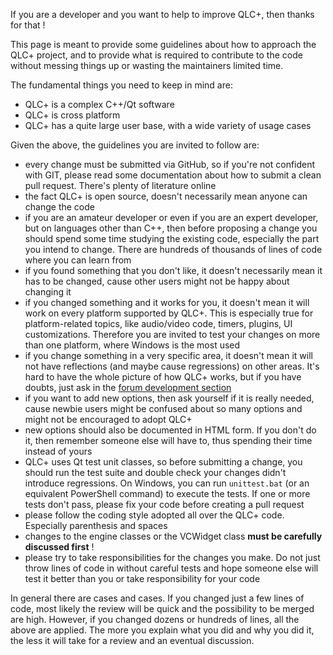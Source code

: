 If you are a developer and you want to help to improve QLC+, then thanks for that !

This page is meant to provide some guidelines about how to approach the QLC+ project, and to provide what is required to contribute to the code without messing things up or wasting the maintainers limited time.

The fundamental things you need to keep in mind are: 
- QLC+ is a complex C++/Qt software
- QLC+ is cross platform
- QLC+ has a quite large user base, with a wide variety of usage cases

Given the above, the guidelines you are invited to follow are:
- every change must be submitted via GitHub, so if you're not confident with GIT, please read some documentation about how to submit a clean pull request. There's plenty of literature online
- the fact QLC+ is open source, doesn't necessarily mean anyone can change the code
- if you are an amateur developer or even if you are an expert developer, but on languages other than C++, then before proposing a change you should spend some time studying the existing code, especially the part you intend to change. There are hundreds of thousands of lines of code where you can learn from
- if you found something that you don't like, it doesn't necessarily mean it has to be changed, cause other users might not be happy about changing it
- if you changed something and it works for you, it doesn't mean it will work on every platform supported by QLC+. This is especially true for platform-related topics, like audio/video code, timers, plugins, UI customizations. Therefore you are invited to test your changes on more than one platform, where Windows is the most used
- if you change something in a very specific area, it doesn't mean it will not have reflections (and maybe cause regressions) on other areas. It's hard to have the whole picture of how QLC+ works, but if you have doubts, just ask in the [forum development section](http://www.qlcplus.org/forum/viewforum.php?f=12)
- if you want to add new options, then ask yourself if it is really needed, cause newbie users might be confused about so many options and might not be encouraged to adopt QLC+
- new options should also be documented in HTML form. If you don't do it, then remember someone else will have to, thus spending their time instead of yours
- QLC+ uses Qt test unit classes, so before submitting a change, you should run the test suite and double check your changes didn't introduce regressions. On Windows, you can run `unittest.bat` (or an equivalent PowerShell command) to execute the tests. If one or more tests don't pass, please fix your code before creating a pull request
- please follow the coding style adopted all over the QLC+ code. Especially parenthesis and spaces
- changes to the engine classes or the VCWidget class **must be carefully discussed first** !
- please try to take responsibilities for the changes you make. Do not just throw lines of code in without careful tests and hope someone else will test it better than you or take responsibility for your code

In general there are cases and cases. If you changed just a few lines of code, most likely the review will be quick and the possibility to be merged are high.
However, if you changed dozens or hundreds of lines, all the above are applied. The more you explain what you did and why you did it, the less it will take for a review and an eventual discussion.
